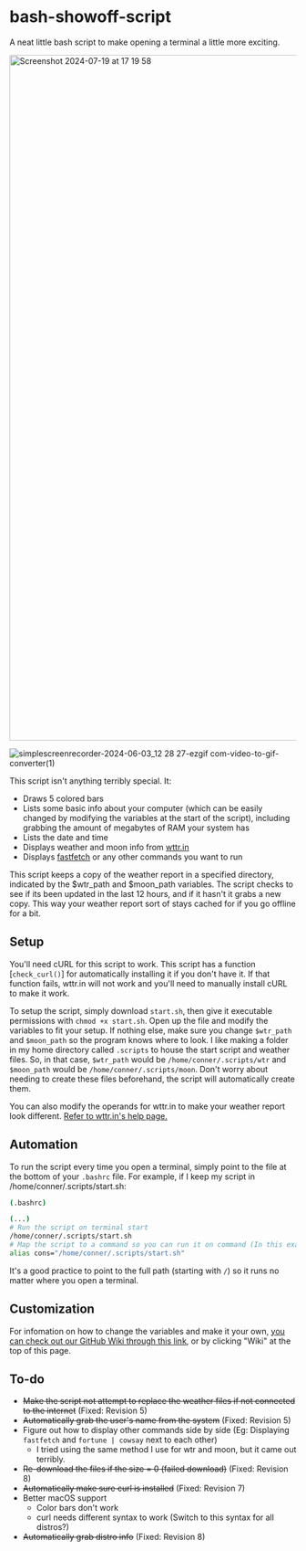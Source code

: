 # bash-showoff-script
A neat little bash script to make opening a terminal a little more exciting.

<img width="1201" alt="Screenshot 2024-07-19 at 17 19 58" src="https://github.com/user-attachments/assets/7b4118a9-5e9d-40c8-b965-79873803ca0d">

![simplescreenrecorder-2024-06-03_12 28 27-ezgif com-video-to-gif-converter(1)](https://github.com/THEWHITEBOY503/bash-showoff-script/assets/28698926/e9a746f4-b6da-4a47-a4f8-32b64642d364)


This script isn't anything terribly special. It:

- Draws 5 colored bars
- Lists some basic info about your computer (which can be easily changed by modifying the variables at the start of the script), including grabbing the amount of megabytes of RAM your system has
- Lists the date and time
- Displays weather and moon info from [wttr.in](https://github.com/chubin/wttr.in)
- Displays [fastfetch](https://github.com/fastfetch-cli/fastfetch) or any other commands you want to run

This script keeps a copy of the weather report in a specified directory, indicated by the $wtr_path and $moon_path variables. The script checks to see if its been updated in the last 12 hours, and if it hasn't it grabs a new copy. This way your weather report sort of stays cached for if you go offline for a bit. 

## Setup
You'll need cURL for this script to work. This script has a function [`check_curl()`] for automatically installing it if you don't have it. If that function fails, wttr.in will not work and you'll need to manually install cURL to make it work. 

To setup the script, simply download `start.sh`, then give it executable permissions with `chmod +x start.sh`. Open up the file and modify the variables to fit your setup. If nothing else, make sure you change `$wtr_path` and `$moon_path` so the program knows where to look.
I like making a folder in my home directory called `.scripts` to house the start script and weather files. So, in that case, `$wtr_path` would be `/home/conner/.scripts/wtr` and `$moon_path` would be `/home/conner/.scripts/moon`. Don't worry about needing to create these files beforehand, the script will automatically create them. 

You can also modify the operands for wttr.in to make your weather report look different. [Refer to wttr.in's help page.](https://wttr.in/:help)

## Automation
To run the script every time you open a terminal, simply point to the file at the bottom of your `.bashrc` file. For example, if I keep my script in /home/conner/.scripts/start.sh:

```bash
(.bashrc)

(...)
# Run the script on terminal start
/home/conner/.scripts/start.sh
# Map the script to a command so you can run it on command (In this example, this assigns the script to the `cons` command)
alias cons="/home/conner/.scripts/start.sh"
```
It's a good practice to point to the full path (starting with `/`) so it runs no matter where you open a terminal.


## Customization
For infomation on how to change the variables and make it your own, [you can check out our GitHub Wiki through this link](https://github.com/THEWHITEBOY503/bash-showoff-script/wiki/Customizing-bash%E2%80%90showoff%E2%80%90script), or by clicking "Wiki" at the top of this page.

## To-do
- ~~Make the script not attempt to replace the weather files if not connected to the internet~~ (Fixed: Revision 5)
- ~~Automatically grab the user's name from the system~~ (Fixed: Revision 5)
- Figure out how to display other commands side by side (Eg: Displaying `fastfetch` and `fortune | cowsay` next to each other)
  - I tried using the same method I use for wtr and moon, but it came out terribly.
- ~~Re-download the files if the size = 0 (failed download)~~ (Fixed: Revision 8)
- ~~Automatically make sure curl is installed~~ (Fixed: Revision 7)
- Better macOS support
  - Color bars don't work
  - curl needs different syntax to work (Switch to this syntax for all distros?)
- ~~Automatically grab distro info~~ (Fixed: Revision 8)
